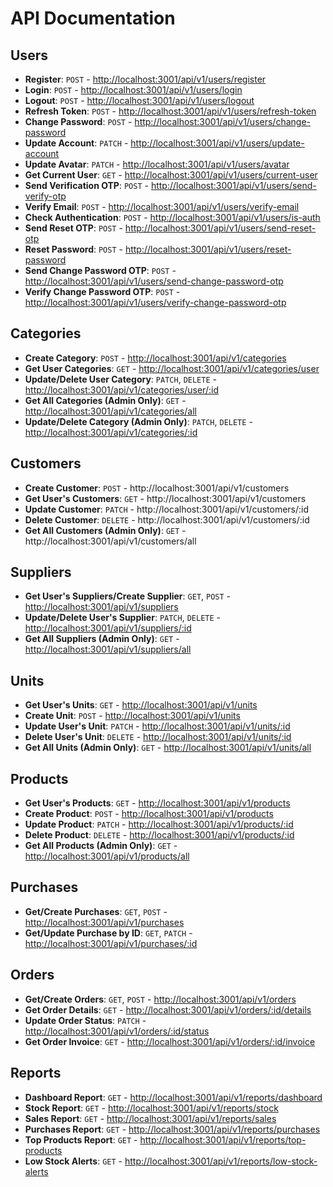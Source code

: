 # API Documentation

## Users

- **Register**: `POST` - [http://localhost:3001/api/v1/users/register](http://localhost:3001/api/v1/users/register)
- **Login**: `POST` - [http://localhost:3001/api/v1/users/login](http://localhost:3001/api/v1/users/login)
- **Logout**: `POST` - [http://localhost:3001/api/v1/users/logout](http://localhost:3001/api/v1/users/logout)
- **Refresh Token**: `POST` - [http://localhost:3001/api/v1/users/refresh-token](http://localhost:3001/api/v1/users/refresh-token)
- **Change Password**: `POST` - [http://localhost:3001/api/v1/users/change-password](http://localhost:3001/api/v1/users/change-password)
- **Update Account**: `PATCH` - [http://localhost:3001/api/v1/users/update-account](http://localhost:3001/api/v1/users/update-account)
- **Update Avatar**: `PATCH` - [http://localhost:3001/api/v1/users/avatar](http://localhost:3001/api/v1/users/avatar)
- **Get Current User**: `GET` - [http://localhost:3001/api/v1/users/current-user](http://localhost:3001/api/v1/users/current-user)
- **Send Verification OTP**: `POST` - [http://localhost:3001/api/v1/users/send-verify-otp](http://localhost:3001/api/v1/users/send-verify-otp)
- **Verify Email**: `POST` - [http://localhost:3001/api/v1/users/verify-email](http://localhost:3001/api/v1/users/verify-email)
- **Check Authentication**: `POST` - [http://localhost:3001/api/v1/users/is-auth](http://localhost:3001/api/v1/users/is-auth)
- **Send Reset OTP**: `POST` - [http://localhost:3001/api/v1/users/send-reset-otp](http://localhost:3001/api/v1/users/send-reset-otp)
- **Reset Password**: `POST` - [http://localhost:3001/api/v1/users/reset-password](http://localhost:3001/api/v1/users/reset-password)
- **Send Change Password OTP**: `POST` - [http://localhost:3001/api/v1/users/send-change-password-otp](http://localhost:3001/api/v1/users/send-change-password-otp)
- **Verify Change Password OTP**: `POST` - [http://localhost:3001/api/v1/users/verify-change-password-otp](http://localhost:3001/api/v1/users/verify-change-password-otp)

## Categories

- **Create Category**: `POST` - [http://localhost:3001/api/v1/categories](http://localhost:3001/api/v1/categories)
- **Get User Categories**: `GET` - [http://localhost:3001/api/v1/categories/user](http://localhost:3001/api/v1/categories/user)
- **Update/Delete User Category**: `PATCH`, `DELETE` - [http://localhost:3001/api/v1/categories/user/:id](http://localhost:3001/api/v1/categories/user/:id)
- **Get All Categories (Admin Only)**: `GET` - [http://localhost:3001/api/v1/categories/all](http://localhost:3001/api/v1/categories/all)
- **Update/Delete Category (Admin Only)**: `PATCH`, `DELETE` - [http://localhost:3001/api/v1/categories/:id](http://localhost:3001/api/v1/categories/:id)

## Customers

- **Create Customer**: `POST` - http://localhost:3001/api/v1/customers
- **Get User's Customers**: `GET` - http://localhost:3001/api/v1/customers
- **Update Customer**: `PATCH` - http://localhost:3001/api/v1/customers/:id
- **Delete Customer**: `DELETE` - http://localhost:3001/api/v1/customers/:id
- **Get All Customers (Admin Only)**: `GET` - http://localhost:3001/api/v1/customers/all

## Suppliers

- **Get User's Suppliers/Create Supplier**: `GET`, `POST` - [http://localhost:3001/api/v1/suppliers](http://localhost:3001/api/v1/suppliers)
- **Update/Delete User's Supplier**: `PATCH`, `DELETE` - [http://localhost:3001/api/v1/suppliers/:id](http://localhost:3001/api/v1/suppliers/:id)
- **Get All Suppliers (Admin Only)**: `GET` - [http://localhost:3001/api/v1/suppliers/all](http://localhost:3001/api/v1/suppliers/all)

## Units

- **Get User's Units**: `GET` - [http://localhost:3001/api/v1/units](http://localhost:3001/api/v1/units)
- **Create Unit**: `POST` - [http://localhost:3001/api/v1/units](http://localhost:3001/api/v1/units)
- **Update User's Unit**: `PATCH` - [http://localhost:3001/api/v1/units/:id](http://localhost:3001/api/v1/units/:id)
- **Delete User's Unit**: `DELETE` - [http://localhost:3001/api/v1/units/:id](http://localhost:3001/api/v1/units/:id)
- **Get All Units (Admin Only)**: `GET` - [http://localhost:3001/api/v1/units/all](http://localhost:3001/api/v1/units/all)

## Products

- **Get User's Products**: `GET` - [http://localhost:3001/api/v1/products](http://localhost:3001/api/v1/products)
- **Create Product**: `POST` - [http://localhost:3001/api/v1/products](http://localhost:3001/api/v1/products)
- **Update Product**: `PATCH` - [http://localhost:3001/api/v1/products/:id](http://localhost:3001/api/v1/products/:id)
- **Delete Product**: `DELETE` - [http://localhost:3001/api/v1/products/:id](http://localhost:3001/api/v1/products/:id)
- **Get All Products (Admin Only)**: `GET` - [http://localhost:3001/api/v1/products/all](http://localhost:3001/api/v1/products/all)

## Purchases

- **Get/Create Purchases**: `GET`, `POST` - [http://localhost:3001/api/v1/purchases](http://localhost:3001/api/v1/purchases)
- **Get/Update Purchase by ID**: `GET`, `PATCH` - [http://localhost:3001/api/v1/purchases/:id](http://localhost:3001/api/v1/purchases/:id)

## Orders

- **Get/Create Orders**: `GET`, `POST` - [http://localhost:3001/api/v1/orders](http://localhost:3001/api/v1/orders)
- **Get Order Details**: `GET` - [http://localhost:3001/api/v1/orders/:id/details](http://localhost:3001/api/v1/orders/:id/details)
- **Update Order Status**: `PATCH` - [http://localhost:3001/api/v1/orders/:id/status](http://localhost:3001/api/v1/orders/:id/status)
- **Get Order Invoice**: `GET` - [http://localhost:3001/api/v1/orders/:id/invoice](http://localhost:3001/api/v1/orders/:id/invoice)

## Reports

- **Dashboard Report**: `GET` - [http://localhost:3001/api/v1/reports/dashboard](http://localhost:3001/api/v1/reports/dashboard)
- **Stock Report**: `GET` - [http://localhost:3001/api/v1/reports/stock](http://localhost:3001/api/v1/reports/stock)
- **Sales Report**: `GET` - [http://localhost:3001/api/v1/reports/sales](http://localhost:3001/api/v1/reports/sales)
- **Purchases Report**: `GET` - [http://localhost:3001/api/v1/reports/purchases](http://localhost:3001/api/v1/reports/purchases)
- **Top Products Report**: `GET` - [http://localhost:3001/api/v1/reports/top-products](http://localhost:3001/api/v1/reports/top-products)
- **Low Stock Alerts**: `GET` - [http://localhost:3001/api/v1/reports/low-stock-alerts](http://localhost:3001/api/v1/reports/low-stock-alerts)
